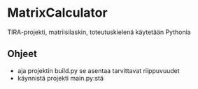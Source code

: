# MatrixCalculator
TIRA-projekti, matriisilaskin, toteutuskielenä käytetään Pythonia 

## Ohjeet
* aja projektin build.py se asentaa tarvittavat riippuvuudet
* käynnistä projekti main.py:stä
